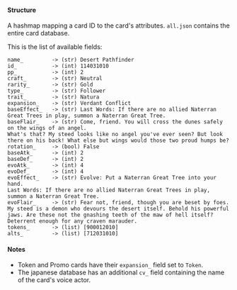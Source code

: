 #### Structure
A hashmap mapping a card ID to the card's attributes.
`all.json` contains the entire card database.

This is the list of available fields:

```
name_         -> (str) Desert Pathfinder
id_           -> (int) 114031010
pp_           -> (int) 2
craft_        -> (str) Neutral
rarity_       -> (str) Gold
type_         -> (str) Follower
trait_        -> (str) Natura
expansion_    -> (str) Verdant Conflict
baseEffect_   -> (str) Last Words: If there are no allied Naterran Great Trees in play, summon a Naterran Great Tree.
baseFlair_    -> (str) Come, friend. You will cross the dunes safely on the wings of an angel.
What's that? My steed looks like no angel you've ever seen? But look there on his back! What else but wings would those two proud humps be?
rotation_     -> (bool) False
baseAtk_      -> (int) 2
baseDef_      -> (int) 2
evoAtk_       -> (int) 4
evoDef_       -> (int) 4
evoEffect_    -> (str) Evolve: Put a Naterran Great Tree into your hand.
Last Words: If there are no allied Naterran Great Trees in play, summon a Naterran Great Tree.
evoFlair_     -> (str) Fear not, friend, though you are beset by foes.
My steed is a demon who devours the desert itself. Behold his powerful jaws. Are these not the gnashing teeth of the maw of hell itself? Deterrent enough for any craven marauder.
tokens_       -> (list) [900012010]
alts_         -> (list) [712031010]
```

#### Notes
- Token and Promo cards have their `expansion_` field set to `Token`.
- The japanese database has an additional `cv_` field containing the name of the card's voice actor.
